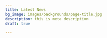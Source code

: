 ```yaml
---
title: Latest News
bg_image: images/backgrounds/page-title.jpg
description: this is meta description
draft: true

---
```

